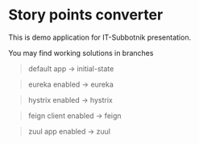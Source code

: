 # Story points converter

This is demo application for IT-Subbotnik presentation.

You may find working solutions in branches

>default app -> initial-state

>eureka enabled -> eureka

>hystrix enabled -> hystrix

>feign client enabled -> feign

>zuul app enabled -> zuul
